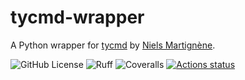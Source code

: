 # tycmd-wrapper

A Python wrapper for [tycmd](https://github.com/Koromix/tytools) by 
[Niels Martignène](https://github.com/Koromix/).

![GitHub License](https://img.shields.io/github/license/int-brain-lab/tycmd-wrapper)
![Ruff](https://img.shields.io/endpoint?url=https://raw.githubusercontent.com/astral-sh/ruff/main/assets/badge/v2.json)
![Coveralls](https://img.shields.io/coverallsCoverage/github/int-brain-lab/tycmd-wrapper)
[![Actions status](https://github.com/int-brain-lab/tycmd-wrapper/actions/workflows/testing.yaml/badge.svg)](https://github.com/int-brain-lab/tycmd-wrapper/actions)
